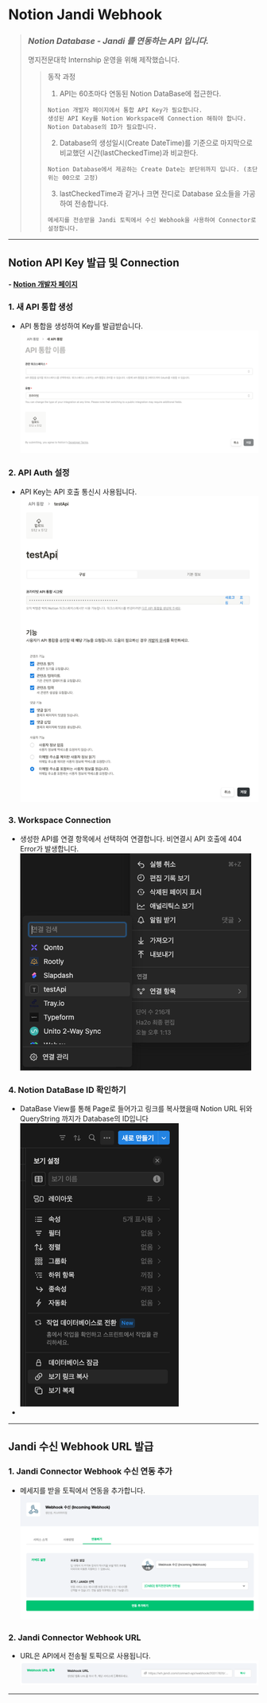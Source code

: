 # Notion Jandi Webhook

> ### __*Notion Database - Jandi 를 연동하는 API 입니다.*__
> 
> 명지전문대학 Internship 운영을 위해 제작했습니다.
>>동작 과정  
>> 1. API는 60초마다 연동된 Notion DataBase에 접근한다.
>>```
>> Notion 개발자 페이지에서 통합 API Key가 필요합니다.
>> 생성된 API Key를 Notion Workspace에 Connection 해줘야 합니다.
>> Notion Database의 ID가 필요합니다. 
>>```
>> 2. Database의 생성일시(Create DateTime)를 기준으로 마지막으로 비교했던 시간(lastCheckedTime)과 비교한다.
>>```
>> Notion Database에서 제공하는 Create Date는 분단위까지 입니다. (초단위는 00으로 고정)
>>```
>> 3. lastCheckedTime과 같거나 크면 잔디로 Database 요소들을 가공하여 전송합니다.
>>```
>> 메세지를 전송받을 Jandi 토픽에서 수신 Webhook을 사용하여 Connector로 설정합니다. 
>>```
---
## Notion API Key 발급 및 Connection
#### - [Notion 개발자 페이지](https://www.notion.so/profile/integrations)  
### 1. 새 API 통합 생성
- API 통합을 생성하여 Key를 발급받습니다.
![1](src/main/resources/img/new-api.png)

### 2. API Auth 설정  
- API Key는 API 호출 통신시 사용됩니다.   
![2](src/main/resources/img/api-auth.png)

### 3. Workspace Connection
- 생성한 API를 연결 항목에서 선택하여 연결합니다. 비연결시 API 호출에 404 Error가 발생합니다.    
![3](src/main/resources/img/connection.png)

### 4. Notion DataBase ID 확인하기
- DataBase View를 통해 Page로 들어가고 링크를 복사했을때 Notion URL 뒤와 QueryString 까지가 Database의 ID입니다    
  ![3](src/main/resources/img/Notion-databaseID.png)
- 
---
## Jandi 수신 Webhook URL 발급
### 1. Jandi Connector Webhook 수신 연동 추가
- 메세지를 받을 토픽에서 연동을 추가합니다.  
![1](src/main/resources/img/jandi-webhook.png)

### 2. Jandi Connector Webhook URL  
- URL은 API에서 전송될 토픽으로 사용됩니다.
![2](src/main/resources/img/webhook-url.png)

---